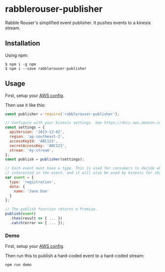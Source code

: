 # rabblerouser-publisher

Rabble Rouser's simplified event publisher. It pushes events to a kinesis stream.

## Installation

Using npm:
```shell
$ npm i -g npm
$ npm i --save rabblerouser-publisher
```

## Usage

First, setup your [AWS config](https://docs.aws.amazon.com/cli/latest/userguide/cli-chap-getting-started.html).

Then use it like this:

```js
const publisher = require('rabblerouser-publisher');

// Configure with your kinesis settings. See https://docs.aws.amazon.com/AWSJavaScriptSDK/latest/AWS/Kinesis.html#constructor-property
const settings = {
  apiVersion: '2013-12-02',
  region: 'ap-southeast-2',
  accessKeyId: 'ABC123',
  secretAccessKey: 'ABC123',
  stream: 'my-stream',
};
const publish = publisher(settings);

// Each event must have a type. This is used for consumers to decide whether they are
// interested in the event, and it will also be used by kinesis for sharding of events.
var event = {
  type: 'registration',
  data: {
    name: 'Jane Doe'
  }
};

// The publish function returns a Promise.
publish(event)
  .then(result => { ... })
  .catch(error => { ... });
```

### Demo

First, setup your [AWS config](https://docs.aws.amazon.com/cli/latest/userguide/cli-chap-getting-started.html).

Then run this to publish a hard-coded event to a hard-coded stream:

`npm run demo`
